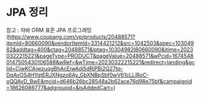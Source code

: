 # JPA 정리



참고 : 자바 ORM 표준 JPA 프로그래밍
(https://www.coupang.com/vp/products/20488571?itemId=80660090&vendorItemId=3314421212&src=1042503&spec=10304982&addtag=400&ctag=20488571&lptag=10304982I80660090&itime=20230322215221&pageType=PRODUCT&pageValue=20488571&wPcid=16745480147505430106588&wRef=&wTime=20230322215221&redirect=landing&gclid=CjwKCAjwzuqgBhAcEiwAdj5dRiPBi2Q27tq-DqAvOS4HYqtERJXNgzo6Ay_GbXNBpSbf0wV61cLLiRoC-oQQAvD_BwE&mcid=d646b26bc28548a2b62ace76d98e75bf&campaignid=18626086777&adgroupid=&isAddedCart=)

